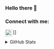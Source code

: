 ### Hello there 👋

### Connect with me:
[<img align="left" width="22px" src="https://cdn.jsdelivr.net/npm/simple-icons@v3/icons/discord.svg" />]
<br/>

<details>
  <summary>GitHub Stats</summary>
  <img align="left" src="https://github-readme-stats.vercel.app/api?username=RadonCoding&hide_border=true&show_icons=true&include_all_commits=true&show_icons=true&title_color=fff&icon_color=ff0000&text_color=9f9f9f&bg_color=00000000" />
  <img align="left" src="https://github-readme-stats.vercel.app/api/top-langs/?username=RadonCoding&hide_border=true&layout=compact&show_icons=true&title_color=fff&icon_color=ff0000&text_color=9f9f9f&bg_color=00000000" />
</details>
